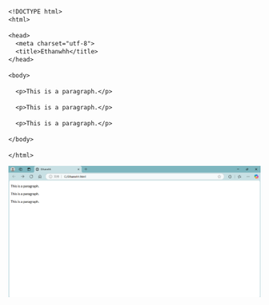 ```

<!DOCTYPE html>
<html>

<head>
  <meta charset="utf-8">
  <title>Ethanwhh</title>
</head>

<body>

  <p>This is a paragraph.</p>

  <p>This is a paragraph.</p>
  
  <p>This is a paragraph.</p>

</body>

</html>

```

![dispaly](../../imgs/html/03_01.jpg)
